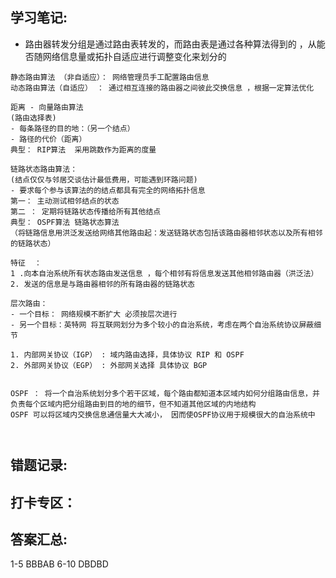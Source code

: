 ## 学习笔记:
- 路由器转发分组是通过路由表转发的，而路由表是通过各种算法得到的 ，从能否随网络信息量或拓扑自适应进行调整变化来划分的

```
静态路由算法 （非自适应）： 网络管理员手工配置路由信息
动态路由算法（自适应） ： 通过相互连接的路由器之间彼此交换信息 ，根据一定算法优化
```
```
距离 - 向量路由算法
(路由选择表)
- 每条路径的目的地：（另一个结点）
- 路径的代价（距离）
典型： RIP算法  采用跳数作为距离的度量
```
```
链路状态路由算法：
(结点仅仅与邻居交谈估计最低费用，可能遇到环路问题)
- 要求每个参与该算法的的结点都具有完全的网络拓扑信息
第一： 主动测试相邻结点的状态
第二 ： 定期将链路状态传播给所有其他结点
典型： OSPF算法 链路状态算法
（将链路信息用洪泛发送给网络其他路由起：发送链路状态包括该路由器相邻状态以及所有相邻的链路状态）

特征  ：
1 .向本自治系统所有状态路由发送信息 ，每个相邻有将信息发送其他相邻路由器（洪泛法）
2. 发送的信息是与路由器相邻的所有路由器的链路状态

```

```
层次路由：
- 一个目标： 网络规模不断扩大 必须按层次进行
- 另一个目标：英特网 将互联网划分为多个较小的自治系统，考虑在两个自治系统协议屏蔽细节

1. 内部网关协议（IGP） : 域内路由选择，具体协议 RIP 和 OSPF
2. 外部网关协议（EGP） : 外部网关选择 具体协议 BGP


OSPF ： 将一个自治系统划分多个若干区域，每个路由都知道本区域内如何分组路由信息，并负责每个区域内把分组路由到目的地的细节，但不知道其他区域的内地结构
OSPF 可以将区域内交换信息通信量大大减小， 因而使OSPF协议用于规模很大的自治系统中



```
## 错题记录:



## 打卡专区：


## 答案汇总: 
1-5 BBBAB
6-10 DBDBD
